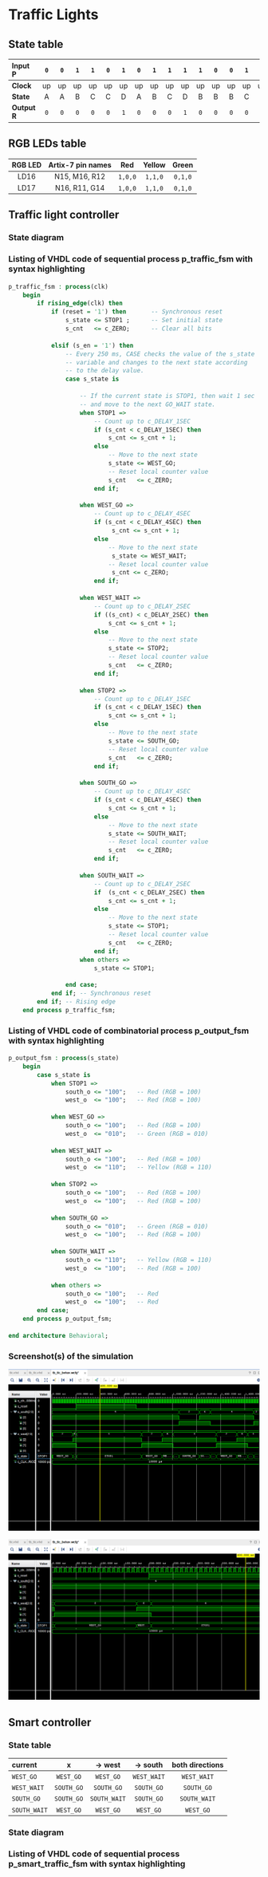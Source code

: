# Traffic Lights
## State table

| **Input P** | `0` | `0` | `1` | `1` | `0` | `1` | `0` | `1` | `1` | `1` | `1` | `0` | `0` | `1` | `1` | `1` |
| :-- | :-: | :-: | :-: | :-: | :-: | :-: | :-: | :-: | :-: | :-: | :-: | :-: | :-: | :-: | :-: | :-: |
| **Clock** | up | up | up | up | up | up | up | up | up | up | up | up | up | up | up | up |
| **State** | A | A | B | C | C | D | A | B | C | D | B | B | B | C | D | B |
| **Output R** | `0` | `0` | `0` | `0` | `0` | `1` | `0` | `0` | `0` | `1` | `0` | `0` | `0` | `0` | `1` | `0` |

## RGB LEDs table

| **RGB LED** | **Artix-7 pin names** | **Red** | **Yellow** | **Green** |
| :-: | :-: | :-: | :-: | :-: |
| LD16 | N15, M16, R12 | `1,0,0` | `1,1,0` | `0,1,0` |
| LD17 | N16, R11, G14 | `1,0,0` | `1,1,0` | `0,1,0` |

## Traffic light controller
### State diagram

###  Listing of VHDL code of sequential process p_traffic_fsm with syntax highlighting
```vhdl
p_traffic_fsm : process(clk)
    begin
        if rising_edge(clk) then
            if (reset = '1') then       -- Synchronous reset
                s_state <= STOP1 ;      -- Set initial state
                s_cnt   <= c_ZERO;      -- Clear all bits

            elsif (s_en = '1') then
                -- Every 250 ms, CASE checks the value of the s_state 
                -- variable and changes to the next state according 
                -- to the delay value.
                case s_state is

                    -- If the current state is STOP1, then wait 1 sec
                    -- and move to the next GO_WAIT state.
                    when STOP1 =>
                        -- Count up to c_DELAY_1SEC
                        if (s_cnt < c_DELAY_1SEC) then
                            s_cnt <= s_cnt + 1;
                        else
                            -- Move to the next state
                            s_state <= WEST_GO;
                            -- Reset local counter value
                            s_cnt   <= c_ZERO;
                        end if;

                    when WEST_GO =>
                        -- Count up to c_DELAY_4SEC
                        if (s_cnt < c_DELAY_4SEC) then
                             s_cnt <= s_cnt + 1;
                        else
                            -- Move to the next state
                             s_state <= WEST_WAIT;
                            -- Reset local counter value
                             s_cnt <= c_ZERO;
                        end if;
                        
                    when WEST_WAIT =>
                        -- Count up to c_DELAY_2SEC
                        if ((s_cnt) < c_DELAY_2SEC) then
                            s_cnt <= s_cnt + 1;
                        else
                            -- Move to the next state
                            s_state <= STOP2;
                            -- Reset local counter value
                            s_cnt   <= c_ZERO;
                        end if;
                        
                    when STOP2 =>
                        -- Count up to c_DELAY_1SEC
                        if (s_cnt < c_DELAY_1SEC) then
                            s_cnt <= s_cnt + 1;
                        else
                            -- Move to the next state
                            s_state <= SOUTH_GO;
                            -- Reset local counter value
                            s_cnt   <= c_ZERO;
                        end if;
                        
                    when SOUTH_GO =>
                        -- Count up to c_DELAY_4SEC
                        if (s_cnt < c_DELAY_4SEC) then
                            s_cnt <= s_cnt + 1;
                        else
                            -- Move to the next state
                            s_state <= SOUTH_WAIT;
                            -- Reset local counter value
                            s_cnt   <= c_ZERO;
                        end if;
                        
                    when SOUTH_WAIT =>
                        -- Count up to c_DELAY_2SEC
                        if  (s_cnt < c_DELAY_2SEC) then
                            s_cnt <= s_cnt + 1;
                        else
                            -- Move to the next state
                            s_state <= STOP1;
                            -- Reset local counter value
                            s_cnt   <= c_ZERO;
                        end if;
                    when others =>
                        s_state <= STOP1;

                end case;
            end if; -- Synchronous reset
        end if; -- Rising edge
    end process p_traffic_fsm;
```
### Listing of VHDL code of combinatorial process p_output_fsm with syntax highlighting
```vhdl
p_output_fsm : process(s_state)
    begin
        case s_state is
            when STOP1 =>
                south_o <= "100";   -- Red (RGB = 100)
                west_o  <= "100";   -- Red (RGB = 100)
                
            when WEST_GO =>
                south_o <= "100";   -- Red (RGB = 100)
                west_o  <= "010";   -- Green (RGB = 010)
                
            when WEST_WAIT =>
                south_o <= "100";   -- Red (RGB = 100)
                west_o  <= "110";   -- Yellow (RGB = 110)
            
            when STOP2 =>
                south_o <= "100";   -- Red (RGB = 100)
                west_o  <= "100";   -- Red (RGB = 100)
                
            when SOUTH_GO =>
                south_o <= "010";   -- Green (RGB = 010)
                west_o  <= "100";   -- Red (RGB = 100)
                
            when SOUTH_WAIT =>
                south_o <= "110";   -- Yellow (RGB = 110)
                west_o  <= "100";   -- Red (RGB = 100)  
                
            when others =>
                south_o <= "100";   -- Red
                west_o  <= "100";   -- Red
        end case;
    end process p_output_fsm;

end architecture Behavioral;
```
### Screenshot(s) of the simulation
![screenshot1](images/ss1.png)

![screenshot2](images/ss2.png)

## Smart controller
### State table

| **current** | **x** | **-> west** | **-> south** | **both directions** |
| :-- | :-: | :-: | :-: | :-: |
| `WEST_GO`    | `WEST_GO`    | `WEST_GO` | `WEST_WAIT` | `WEST_WAIT` |
| `WEST_WAIT`  | `SOUTH_GO` | `SOUTH_GO` | `SOUTH_GO` | `SOUTH_GO` |
| `SOUTH_GO`   | `SOUTH_GO`  | `SOUTH_WAIT` | `SOUTH_GO` | `SOUTH_WAIT` |
| `SOUTH_WAIT` | `WEST_GO` | `WEST_GO` | `WEST_GO` | `WEST_GO` |
### State diagram

### Listing of VHDL code of sequential process p_smart_traffic_fsm with syntax highlighting
```vhdl

```
